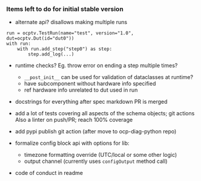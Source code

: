 ### Items left to do for initial stable version

- alternate api? disallows making multiple runs
```
run = ocptv.TestRun(name="test", version="1.0", dut=ocptv.Dut(id="dut0"))
with run:
    with run.add_step("step0") as step:
        step.add_log(...)
```

- runtime checks?
  Eg. throw error on ending a step multiple times?
  - `__post_init__` can be used for validation of dataclasses at runtime?
  - have subcomponent without hardware info specified
  - ref hardware info unrelated to dut used in run

- docstrings for everything after spec markdown PR is merged

- add a lot of tests covering all aspects of the schema objects; git actions
  Also a linter on push/PR; reach 100% coverage

- add pypi publish git action (after move to ocp-diag-python repo)

- formalize config block api with options for lib:
  - timezone formatting override (UTC/local or some other logic)
  - output channel (currently uses `configOutput` method call)

- code of conduct in readme